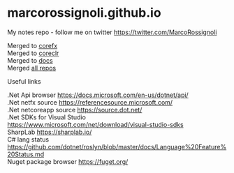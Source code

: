 # marcorossignoli.github.io
My notes repo - follow me on twitter <a href="https://twitter.com/MarcoRossignoli">https://twitter.com/MarcoRossignoli</a>

Merged to [corefx](https://github.com/dotnet/corefx/pulls?utf8=%E2%9C%93&q=is%3Amerged+is%3Apr+author%3AMarcoRossignoli+)  
Merged to [coreclr](https://github.com/dotnet/coreclr/pulls?utf8=%E2%9C%93&q=is%3Amerged+is%3Apr+author%3AMarcoRossignoli+)  
Merged to [docs](https://github.com/dotnet/docs/pulls?utf8=%E2%9C%93&q=is%3Amerged+is%3Apr+author%3AMarcoRossignoli+)  
Merged [all repos](https://github.com/pulls?utf8=%E2%9C%93&q=is%3Amerged+is%3Apr+author%3AMarcoRossignoli+)  

Useful links  

.Net Api browser https://docs.microsoft.com/en-us/dotnet/api/  
.Net netfx source https://referencesource.microsoft.com/  
.Net netcoreapp source https://source.dot.net/  
.Net SDKs for Visual Studio https://www.microsoft.com/net/download/visual-studio-sdks  
SharpLab https://sharplab.io/  
C# lang status https://github.com/dotnet/roslyn/blob/master/docs/Language%20Feature%20Status.md  
Nuget package browser https://fuget.org/